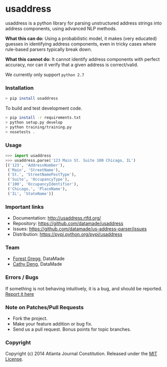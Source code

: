 usaddress
=================
usaddress is a python library for parsing unstructured address strings into address components, using advanced NLP methods.

**What this can do:** Using a probabilistic model, it makes (very educated) guesses in identifying address components, even in tricky cases where rule-based parsers typically break down.

**What this cannot do:** It cannot identify address components with perfect accuracy, nor can it verify that a given address is correct/valid.

We currently only support `python 2.7`

### Installation
```bash
> pip install usaddress
```

To build and test development code.

```bash
> pip install -r requirements.txt
> python setup.py develop
> python training/training.py
> nosetests .
```

### Usage

```python
>>> import usaddress
>>> usaddress.parse('123 Main St. Suite 100 Chicago, IL')
[('123', 'AddressNumber'), 
 ('Main', 'StreetName'), 
 ('St.', 'StreetNamePostType'), 
 ('Suite', 'OccupancyType'), 
 ('100', 'OccupancyIdentifier'), 
 ('Chicago,', 'PlaceName'), 
 ('IL', 'StateName')]
```

### Important links

* Documentation: http://usaddress.rtfd.org/
* Repository: https://github.com/datamade/usaddress
* Issues: https://github.com/datamade/us-address-parser/issues
* Distribution: https://pypi.python.org/pypi/usaddress

### Team

* [Forest Gregg](https://github.com/fgregg), DataMade
* [Cathy Deng](https://github.com/cathydeng), DataMade

### Errors / Bugs

If something is not behaving intuitively, it is a bug, and should be reported.
[Report it here](https://github.com/datamade/usaddress/issues)

### Note on Patches/Pull Requests
 
* Fork the project.
* Make your feature addition or bug fix.
* Send us a pull request. Bonus points for topic branches.

### Copyright

Copyright (c) 2014 Atlanta Journal Constitution. Released under the [MIT License](https://github.com/datamade/usaddress/blob/master/LICENSE).
